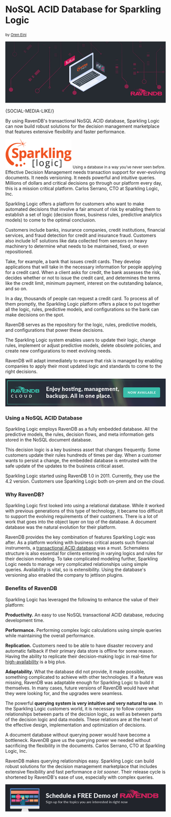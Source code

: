 # NoSQL ACID Database for Sparkling Logic
<small>by <a href="mailto:ayende@hibernatingrhinos.com">Oren Eini</a></small>

![Document database indexing in RavenDB compared to MongoDB, another NoSQL document database, as well as the relational database, PostgreSQL. Indexing document properties.](images/how-sparkling-logic-uses-ravendb-nosql-document-database.jpg)

{SOCIAL-MEDIA-LIKE/}

By using RavenDB's transactional NoSQL ACID database, Sparkling Logic can now build robust solutions for the decision management marketplace that features extensive flexibility and faster performance.

<div class="flex-vertical text-center margin-top-sm margin-bottom-sm" style="align-items:center">
    <img src="images/sparkling-logic.png" class="img-responsive m-0-auto" alt="Sparkling Logic"/>
    <small class="margin-top-sm">Using a database in a way you’ve never seen before.</small>
</div>

<div class="f-s-quote margin-top-sm margin-bottom-sm">
    <span class="quote-content">Effective Decision Management needs transaction support for ever-evolving documents. It needs versioning. It needs powerful and intuitive queries. Millions of dollars and critical decisions go through our platform every day, this is a mission critical platform.</span>
    <span class="quote-author margin-top-xs margin-bottom-xs">Carlos Serrano, CTO at Sparkling Logic, Inc.</span>
</div>

Sparkling Logic offers a platform for customers who want to make automated decisions that involve a fair amount of risk by enabling them to establish a set of logic (decision flows, business rules, predictive analytics models) to come to the optimal conclusion.

Customers include banks, insurance companies, credit institutions, financial services, and fraud detection for credit and insurance fraud. Customers also include IoT solutions like data collected from sensors on heavy machinery to determine what needs to be maintained, fixed, or even repositioned. 

Take, for example, a bank that issues credit cards. They develop applications that will take in the necessary information for people applying for a credit card. When a client asks for credit, the bank assesses the risk, decides whether or not to issue the credit card, and determines the terms like the credit limit, minimum payment, interest on the outstanding balance, and so on.

In a day, thousands of people can request a credit card. To process all of them promptly, the Sparkling Logic platform offers a place to put together all the logic, rules, predictive models, and configurations so the bank can make decisions on the spot.

RavenDB serves as the repository for the logic, rules, predictive models, and configurations that power these decisions.

The Sparkling Logic system enables users to update their logic, change rules, implement or adjust predictive models, delete obsolete policies, and create new configurations to meet evolving needs.

RavenDB will adapt immediately to ensure that risk is managed by enabling companies to apply their most updated logic and standards to come to the right decisions.

<div class="margin-top margin-bottom">
    <a href="https://cloud.ravendb.net"><img src="images/ravendb-cloud.png" class="img-responsive m-0-auto" alt="RavenDB Cloud"/></a>
</div>

### Using a NoSQL ACID Database

Sparkling Logic employs RavenDB as a fully embedded database. All the predictive models, the rules, decision flows, and meta information gets stored in the NoSQL document database.

This decision logic is a key business asset that changes frequently. Some customers update their rules hundreds of times per day. When a customer wants to persist a change, the embedded database is entrusted with the safe update of the updates to the business critical asset.

Sparkling Logic started using RavenDB 1.0 in 2011. Currently, they use the 4.2 version. Customers use Sparkling Logic both on-prem and on the cloud.

### Why RavenDB?

Sparkling Logic first looked into using a relational database. While it worked with previous generations of this type of technology, it became too difficult to support the evolving requirements of their customers. There is a lot of work that goes into the object layer on top of the database. A document database was the natural evolution for their platform.

RavenDB provides the key combination of features Sparkling Logic was after. As a platform working with business critical assets such financial instruments, a [transactional ACID database](https://ravendb.net/why-ravendb/acid-transactions) was a must. Schemaless structure is also essential for clients entering in varying logics and rules for their decision modeling. To take complicated modeling further, Sparkling Logic needs to manage very complicated relationships using simple queries. Availability is vital, so is extensibility. Using the database's versioning also enabled the company to jettison plugins.

### Benefits of RavenDB

Sparkling Logic has leveraged the following to enhance the value of their platform:

**Productivity.** An easy to use NoSQL transactional ACID database, reducing development time.

**Performance.** Performing complex logic calculations using simple queries while maintaining the overall performance.

**Replication.** Customers need to be able to have disaster recovery and automatic fallback if their primary data store is offline for some reason. Having the ability to replicate their decision-making logic in real-time for [high-availability](https://ravendb.net/why-ravendb/high-availability) is a big plus.

**Adaptability.** What the database did not provide, it made possible, something complicated to achieve with other technologies. If a feature was missing, RavenDB was adaptable enough for Sparkling Logic to build it themselves. In many cases, future versions of RavenDB would have what they were looking for, and the upgrades were seamless.

The powerful **querying system is very intuitive and very natural to use**. In the Sparkling Logic customers world, it is necessary to follow complex relationships between parts of the decision logic, as well as between parts of the decision logic and data models. These relations are at the heart of the effective design, implementation and optimization of decisions.

<div class="f-s-quote margin-top-sm margin-bottom-sm">
    <span class="quote-content">A document database without querying power would have become a bottleneck. RavenDB gave us the querying power we needed without sacrificing the flexibility in the documents.</span>
    <span class="quote-author margin-top-xs margin-bottom-xs">Carlos Serrano, CTO at Sparkling Logic, Inc.</span>
</div>

RavenDB makes querying relationships easy. Sparkling Logic can build robust solutions for the decision management marketplace that includes extensive flexibility and fast performance *a lot sooner*. Their release cycle is shortened by RavenDB's ease of use, especially with complex queries.

<div class="margin-top margin-bottom-xs">
    <a href="https://ravendb.net/live-demo"><img src="images/live-demo-banner.jpg" class="img-responsive m-0-auto" alt="Schedule a FREE Demo of RavenDB"/></a>
</div>